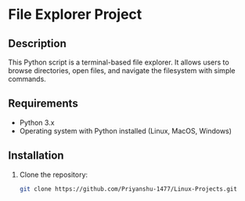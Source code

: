 # File Explorer Project

## Description
This Python script is a terminal-based file explorer. It allows users to browse directories, open files, and navigate the filesystem with simple commands.

## Requirements
- Python 3.x
- Operating system with Python installed (Linux, MacOS, Windows)

## Installation
1. Clone the repository:
   ```bash
   git clone https://github.com/Priyanshu-1477/Linux-Projects.git
